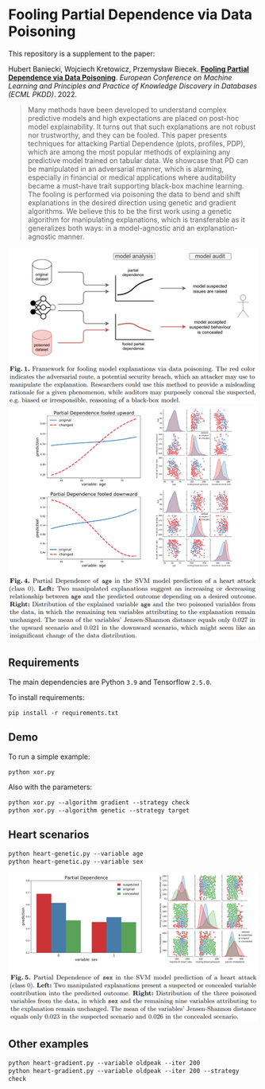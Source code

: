 # Fooling Partial Dependence via Data Poisoning

This repository is a supplement to the paper:

Hubert Baniecki, Wojciech Kretowicz, Przemysław Biecek. [**Fooling Partial Dependence via Data Poisoning**](https://arxiv.org/abs/2105.12837). *European Conference on Machine Learning and Principles and Practice of Knowledge Discovery in Databases (ECML PKDD)*. 2022.

> Many methods have been developed to understand complex predictive models and high expectations are placed on post-hoc model explainability. It turns out that such explanations are not robust nor trustworthy, and they can be fooled. This paper presents techniques for attacking Partial Dependence (plots, profiles, PDP), which are among the most popular methods of explaining any predictive model trained on tabular data. We showcase that PD can be manipulated in an adversarial manner, which is alarming, especially in financial or medical applications where auditability became a must-have trait supporting black-box machine learning. The fooling is performed via poisoning the data to bend and shift explanations in the desired direction using genetic and gradient algorithms. We believe this to be the first work using a genetic algorithm for manipulating explanations, which is transferable as it generalizes both ways: in a model-agnostic and an explanation-agnostic manner.

<p align="center">
  <a href="https://arxiv.org/pdf/2105.12837.pdf">
    <img src="figures/fig1.png">
  </a>
  <a href="https://arxiv.org/pdf/2105.12837.pdf">
    <img src="figures/fig4.png">
  </a>
</p>

## Requirements

The main dependencies are Python `3.9` and Tensorflow `2.5.0`. 

To install requirements:

```
pip install -r requirements.txt
```

## Demo

To run a simple example:

```
python xor.py
```

Also with the parameters:

```
python xor.py --algorithm gradient --strategy check 
python xor.py --algorithm genetic --strategy target 
```

## Heart scenarios

```
python heart-genetic.py --variable age
python heart-genetic.py --variable sex
```

<p align="center">
  <a href="https://arxiv.org/pdf/2105.12837.pdf">
    <img src="figures/fig5.png">
  </a>
</p>

## Other examples

```
python heart-gradient.py --variable oldpeak --iter 200
python heart-gradient.py --variable oldpeak --iter 200 --strategy check
```

